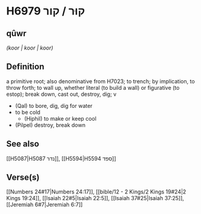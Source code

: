 # H6979 קוּר / קור

## qûwr

_(koor | koor | koor)_

## Definition

a primitive root; also denominative from H7023; to trench; by implication, to throw forth; to wall up, whether literal (to build a wall) or figurative (to estop); break down, cast out, destroy, dig; v

- (Qal) to bore, dig, dig for water
- to be cold
  - (Hiphil) to make or keep cool
- (Pilpel) destroy, break down

## See also

[[H5087|H5087 נדר]], [[H5594|H5594 ספד]]

## Verse(s)

[[Numbers 24#17|Numbers 24:17]], [[bible/12 - 2 Kings/2 Kings 19#24|2 Kings 19:24]], [[Isaiah 22#5|Isaiah 22:5]], [[Isaiah 37#25|Isaiah 37:25]], [[Jeremiah 6#7|Jeremiah 6:7]]